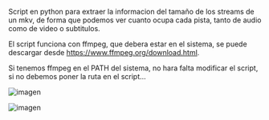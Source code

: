 Script en python para extraer la informacion del tamaño de los streams de un mkv, de forma que podemos ver cuanto ocupa cada pista, tanto de audio como de video o subtitulos.

El script funciona con ffmpeg, que debera estar en el sistema, se puede descargar desde https://www.ffmpeg.org/download.html.

Si tenemos ffmpeg en el PATH del sistema, no hara falta modificar el script, si no debemos poner la ruta en el script...

![imagen](https://github.com/user-attachments/assets/94f0ab08-7b3d-47b0-a4a3-5d0f14a411a6)




![imagen](https://github.com/user-attachments/assets/83f66363-cc7d-4ef9-a9ec-a3ae6fc6712e)
